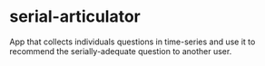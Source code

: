 # serial-articulator
App that collects individuals questions in time-series and use it to recommend the serially-adequate question to another user.
